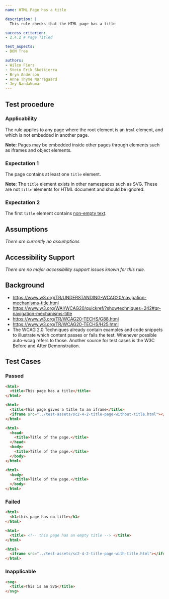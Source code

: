 ```yaml
---
name: HTML Page has a title

description: |
  This rule checks that the HTML page has a title

success_criterion:
- 2.4.2 # Page Titled

test_aspects:
- DOM Tree

authors:
- Wilco Fiers
- Stein Erik Skotkjerra
- Bryn Anderson
- Anne Thyme Nørregaard
- Jey Nandakumar
---
```


## Test procedure

### Applicability

The rule applies to any page where the root element is an `html` element, and which is not embedded in another page.

**Note**: Pages may be embedded inside other pages through elements such as iframes and object elements.

### Expectation 1

The page contains at least one `title` element.

**Note**: The `title` element exists in other namespaces such as SVG. These are not `title` elements for HTML document and should be ignored.

### Expectation 2

The first `title` element contains [non-empty text][].

## Assumptions

_There are currently no assumptions_

## Accessibility Support

_There are no major accessibility support issues known for this rule._

## Background

- https://www.w3.org/TR/UNDERSTANDING-WCAG20/navigation-mechanisms-title.html
- https://www.w3.org/WAI/WCAG20/quickref/?showtechniques=242#qr-navigation-mechanisms-title
- https://www.w3.org/TR/WCAG20-TECHS/G88.html
- https://www.w3.org/TR/WCAG20-TECHS/H25.html
- The WCAG 2.0 Techniques already contain examples and code snippets to illustrate which content passes or fails the test. Whenever possible auto-wcag refers to those. Another source for test cases is the W3C Before and After Demonstration.

## Test Cases

### Passed

```html
<html>
  <title>This page has a title</title>
</html>
```

```html
<html>
  <title>This page gives a title to an iframe</title>
  <iframe src="../test-assets/sc2-4-2-title-page-without-title.html"></iframe>
</html>
```

```html
<html>
  <head>
    <title>Title of the page.</title>
  </head>
  <body>
    <title>Title of the page.</title>
  </body>
</html>
```

```html
<html>
  <body>
    <title>Title of the page.</title>
  </body>
</html>
```

### Failed

```html
<html>
  <h1>this page has no title</h1>
</html>
```

```html
<html>
  <title> <!-- this page has an empty title --> </title>
</html>
```

```html
<html>
  <iframe src="../test-assets/sc2-4-2-title-page-with-title.html"></iframe>
</html>
```
### Inapplicable

```html
<svg>
  <title>This is an SVG</title>
</svg>
```

[non-empty text]: ../pages/algorithms/non-empty.html
